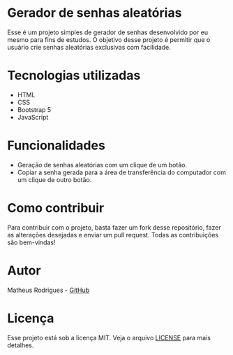 # Gerador de senhas aleatórias
 Esse é um projeto simples de gerador de senhas desenvolvido por eu mesmo para fins de estudos. O objetivo desse projeto é permitir que o usuário crie senhas aleatórias exclusivas com facilidade.
 
 # Tecnologias utilizadas
 - HTML
 - CSS
 - Bootstrap 5
 - JavaScript
 
 # Funcionalidades
 - Geração de senhas aleatórias com um clique de um botão.
 - Copiar a senha gerada para a área de transferência do computador com um clique de outro botão.
 
 # Como contribuir
  Para contribuir com o projeto, basta fazer um fork desse repositório, fazer as alterações desejadas e enviar um pull request. 
 Todas as contribuições são bem-vindas!
 
 # Autor
 Matheus Rodrigues - [GitHub](https://github.com/devmathrodrigues)
 
 # Licença 
 Esse projeto está sob a licença MIT. Veja o arquivo [LICENSE](https://github.com/devmathrodrigues/gerador-senha/blob/main/LICENSE) para mais detalhes.
 
 
